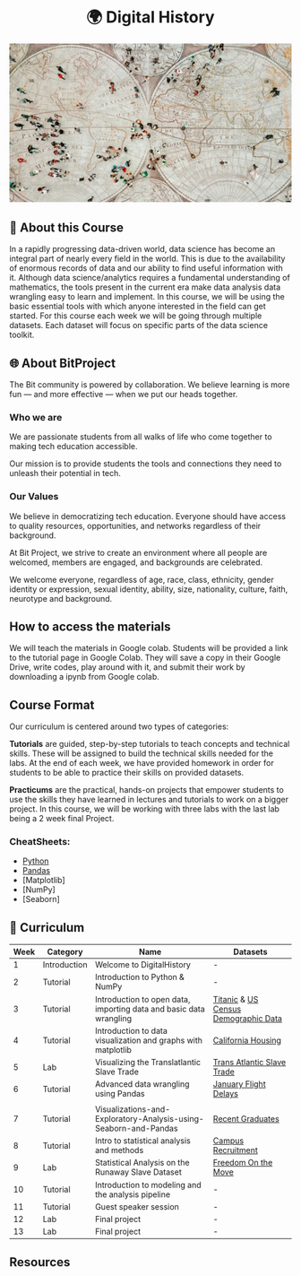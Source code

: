 # <div align = "center"> 🌍 Digital History</div>

<p align="center">
  <img src="assets/DigitalHistory.jpg" />
</p>

## 📝 About this Course
In a rapidly progressing data-driven world, data science has become an integral part of nearly every field in the world. This is due to the availability of enormous records of data and our ability to find useful information with it. Although data science/analytics requires a fundamental understanding of mathematics, the tools present in the current era make data analysis data wrangling easy to learn and implement. In this course, we will be using the basic essential tools with which anyone interested in the field can get started. For this course each week we will be going through multiple datasets. Each dataset will focus on specific parts of the data science toolkit. 

## 🌐 About BitProject

The Bit community is powered by collaboration. We believe learning is more fun — and more effective — when we put our heads together.

### Who we are
We are passionate students from all walks of life who come together to making tech education accessible.

Our mission is to provide students the tools and connections they need to unleash their potential in tech.
### Our Values
We believe in democratizing tech education. Everyone should have access to quality resources, opportunities, and networks regardless of their background.

At Bit Project, we strive to create an environment where all people are welcomed, members are engaged, and backgrounds are celebrated.

We welcome everyone, regardless of age, race, class, ethnicity, gender identity or expression, sexual identity, ability, size, nationality, culture, faith, neurotype and background.


## How to access the materials
We will teach the materials in Google colab. Students will be provided a link to the tutorial page in Google Colab. They will save a copy in their Google Drive, write codes, play around with it, and submit their work by downloading a ipynb from Google colab.

## Course Format
Our curriculum is centered around two types of categories:

**Tutorials** are guided, step-by-step tutorials to teach concepts and technical skills. These will be assigned to build the technical skills needed for the labs. At the end of each week, we have provided homework in order for students to be able to practice their skills on provided datasets.

**Practicums** are the practical, hands-on projects that empower students to use the skills they have learned in lectures and tutorials to work on a bigger project. In this course, we will be working with three labs with the last lab being a 2 week final Project.

### CheatSheets:
- [Python](https://github.com/bitprj/DigitalHistory/blob/master/cheatsheets/Python-cheatsheet.pdf)
- [Pandas](https://github.com/bitprj/DigitalHistory/blob/master/cheatsheets/Pandas-cheatsheet.pdf)
- [Matplotlib]
- [NumPy]
- [Seaborn]

## 📕 Curriculum
|Week|Category    |Name                                                              |Datasets
|----|------------|------------------------------------------------------------------|----------------------------------------------------------------------------------|
|1   |Introduction|Welcome to DigitalHistory                                  |-                                                                                 |
|2   |Tutorial    |Introduction to Python & NumPy                                    |-                                                                                 |
|3   |Tutorial    |Introduction to open data, importing data and basic data wrangling|[Titanic](https://www.kaggle.com/c/titanic/data) & [US Census Demographic Data](https://www.kaggle.com/muonneutrino/us-census-demographic-data)  |
|4   |Tutorial    |Introduction to data visualization and graphs with matplotlib    |[California Housing](https://www.kaggle.com/camnugent/california-housing-prices)  |         
|5   |Lab         |Visualizing the Translatlantic Slave Trade                        |[Trans Atlantic Slave Trade](https://www.slavevoyages.org/voyage/database)        |
|6   |Tutorial    |Advanced data wrangling using Pandas                              |[January Flight Delays](https://www.kaggle.com/divyansh22/flight-delay-prediction)|
                                                                           |
|7   |Tutorial    |Visualizations-and-Exploratory-Analysis-using-Seaborn-and-Pandas                |[Recent Graduates](https://github.com/ShayanRiyaz/data/blob/master/college-majors/recent-grads.csv)                             |
|8   |Tutorial    |Intro to statistical analysis and methods                         |[Campus Recruitment](https://www.kaggle.com/benroshan/factors-affecting-campus-placement)       
|9   |Lab         |Statistical Analysis on the Runaway Slave Dataset                 |[Freedom On the Move](https://freedomonthemove.org/)                              |
|10  |Tutorial    |Introduction to modeling and the analysis pipeline            |-                                                                                 |
|11  |Tutorial    |Guest speaker session                      |-                                                                                 |
|12  |Lab         |Final project                                                     |-                                                                                 |
|13  |Lab         |Final project                                                     |-                                                                                 |
 

## Resources








